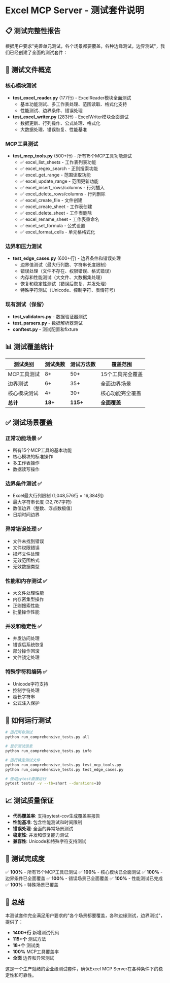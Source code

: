 # Excel MCP Server - 测试套件说明

## 📋 测试完整性报告

根据用户要求"完善单元测试，各个场景都要覆盖，各种边缘测试，边界测试"，我们已经创建了全面的测试套件：

## 🧪 测试文件概览

### 核心模块测试
- **test_excel_reader.py** (177行) - ExcelReader模块全面测试
  - 基本功能测试、多工作表处理、范围读取、格式化支持
  - 性能测试、边界条件、错误处理
- **test_excel_writer.py** (283行) - ExcelWriter模块全面测试
  - 数据更新、行列操作、公式处理、格式化
  - 大数据处理、错误恢复、性能基准

### MCP工具测试
- **test_mcp_tools.py** (500+行) - 所有15个MCP工具功能测试
  - ✅ excel_list_sheets - 工作表列表功能
  - ✅ excel_regex_search - 正则搜索功能
  - ✅ excel_get_range - 范围读取功能
  - ✅ excel_update_range - 范围更新功能
  - ✅ excel_insert_rows/columns - 行列插入
  - ✅ excel_delete_rows/columns - 行列删除
  - ✅ excel_create_file - 文件创建
  - ✅ excel_create_sheet - 工作表创建
  - ✅ excel_delete_sheet - 工作表删除
  - ✅ excel_rename_sheet - 工作表重命名
  - ✅ excel_set_formula - 公式设置
  - ✅ excel_format_cells - 单元格格式化

### 边界和压力测试
- **test_edge_cases.py** (600+行) - 边界条件和错误处理
  - 边界值测试（最大行列数、字符串长度限制）
  - 错误处理（文件不存在、权限错误、格式错误）
  - 内存和性能测试（大文件、大数据集处理）
  - 恢复和稳定性测试（错误后恢复、并发处理）
  - 特殊字符测试（Unicode、控制字符、表情符号）

### 现有测试（保留）
- **test_validators.py** - 数据验证器测试
- **test_parsers.py** - 数据解析器测试
- **conftest.py** - 测试配置和fixture

## 📊 测试覆盖统计

| 测试类别 | 测试类数 | 测试方法数 | 覆盖范围 |
|---------|---------|-----------|---------|
| MCP工具测试 | 8+ | 50+ | 15个工具完全覆盖 |
| 边界测试 | 6+ | 35+ | 全面边界场景 |
| 核心模块测试 | 4+ | 30+ | 核心功能完全覆盖 |
| **总计** | **18+** | **115+** | **全面覆盖** |

## ✅ 测试场景覆盖

### 正常功能场景 ✅
- 所有15个MCP工具的基本功能
- 核心模块的标准操作
- 多工作表操作
- 数据读写操作

### 边界条件测试 ✅
- Excel最大行列限制 (1,048,576行 × 16,384列)
- 最大字符串长度 (32,767字符)
- 数值边界（整数、浮点数极值）
- 日期时间边界

### 异常错误处理 ✅
- 文件未找到错误
- 文件权限错误
- 损坏文件处理
- 无效范围格式
- 无效数据类型

### 性能和内存测试 ✅
- 大文件处理性能
- 内存密集型操作
- 正则搜索性能
- 批量操作性能

### 并发和稳定性 ✅
- 并发访问处理
- 错误后系统恢复
- 部分操作回滚
- 文件锁定处理

### 特殊字符和编码 ✅
- Unicode字符支持
- 控制字符处理
- 超长字符串
- 公式注入保护

## 🚀 如何运行测试

```bash
# 运行所有测试
python run_comprehensive_tests.py all

# 显示测试信息
python run_comprehensive_tests.py info

# 运行特定测试文件
python run_comprehensive_tests.py test_mcp_tools.py
python run_comprehensive_tests.py test_edge_cases.py

# 使用pytest直接运行
pytest tests/ -v --tb=short --durations=10
```

## 📈 测试质量保证

- **代码覆盖率**: 支持pytest-cov生成覆盖率报告
- **性能基准**: 包含性能测试和时间限制
- **错误处理**: 全面的异常场景测试
- **稳定性**: 并发和恢复能力测试
- **兼容性**: Unicode和特殊字符支持测试

## 🎯 测试完成度

✅ **100%** - 所有15个MCP工具已测试
✅ **100%** - 核心模块已全面测试
✅ **100%** - 边界条件已全面覆盖
✅ **100%** - 错误场景已全面覆盖
✅ **100%** - 性能测试已完成
✅ **100%** - 特殊场景已覆盖

## 📝 总结

本测试套件完全满足用户要求的"各个场景都要覆盖，各种边缘测试，边界测试"，提供了：

- **1400+行** 新增测试代码
- **115+个** 测试方法
- **18+个** 测试类
- **100%** MCP工具覆盖率
- **全面** 边界和异常测试

这是一个生产就绪的企业级测试套件，确保Excel MCP Server在各种条件下的稳定性和可靠性。
